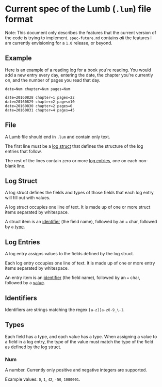 # Current spec of the Lumb (`.lum`) file format

Note: This document only describes the features that the current version of the
code is trying to implement. `spec-future.md` contains *all* the features I am
currently envisioning for a `1.0` release, or beyond.

## Example

Here is an example of a reading log for a book you're reading. You would add a
new entry every day, entering the date, the chapter you're currently on, and
the number of pages you read that day.

```lum
date=Num chapter=Num pages=Num

date=20160828 chapter=1 pages=22
date=20160829 chapter=2 pages=10
date=20160830 chapter=2 pages=0
date=20160831 chapter=4 pages=45
```

## File

A Lumb file should end in `.lum` and contain only text.

The first line must be a [log struct](#log-struct) that defines the structure
of the log entries that follow.

The rest of the lines contain zero or more [log entries](#log-entries), one on
each non-blank line.

## Log Struct

A log struct defines the fields and types of those fields that each log entry
will fill out with values.

A log struct occupies one line of text. It is made up of one or more struct
items separated by whitespace.

A struct item is an [identifier](#identifiers) (the field name), followed by an
`=` char, followed by a [type](#types).

## Log Entries

A log entry assigns values to the fields defined by the log struct.

Each log entry occupies one line of text. It is made up of one or more entry
items separated by whitespace.

An entry item is an [identifier](#identifiers) (the field name), followed by an
`=` char, followed by a [value](#types).

## Identifiers

Identifiers are strings matching the regex `[a-z][a-z0-9_\-]`.

## Types

Each field has a type, and each value has a type. When assigning a value to a
field in a log entry, the type of the value must match the type of the field as
defined by the log struct.

### Num

A number. Currently only positive and negative integers are supported.

Example values: `0`, `1`, `42`, `-50`, `1000001`.

